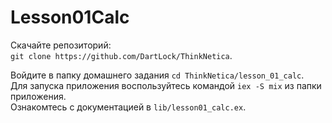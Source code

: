 # Lesson01Calc

Скачайте репозиторий:  
`git clone https://github.com/DartLock/ThinkNetica`.  

Войдите в папку домашнего задания `cd ThinkNetica/lesson_01_calc`.  
Для запуска приложения воспользуйтесь командой `iex -S mix` из папки приложения.  
Ознакомтесь с документацией в `lib/lesson01_calc.ex`.
